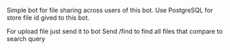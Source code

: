 Simple bot for file sharing across users of this bot.
Use PostgreSQL for store file id gived to this bot.

For upload file just send it to bot
Send /find to find all files that compare to search query
